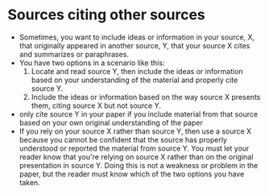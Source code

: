 # Sources citing other sources

- Sometimes, you want to include ideas or information in your source, X, that originally appeared in another source, Y, that your source X cites and summarizes or paraphrases.
-  You have two options in a scenario like this:
	 1. Locate and read source Y, then include the  ideas or information based on your understanding of the material and properly cite source Y.
	 2. Include the ideas or information based on the way source X presents them, citing source X but not source Y.
-  only cite source Y in your paper if you include material from that source based on your own original understanding of the paper
-  If you rely on your source X rather than source Y, then use a source X because you cannot be confident that the source has properly understood or reported the material from source Y.  You must let your reader know that you're relying on source X rather than on the original presentation in source Y. Doing this is not a weakness or problem in the paper, but the reader must know which of the two options you have taken.